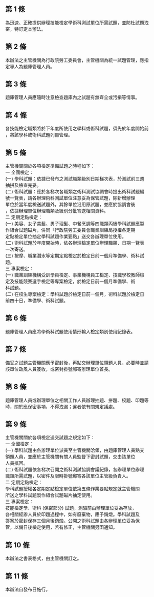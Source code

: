 第 1 條
-------
為迅速、正確提供辦理技能檢定學術科測試單位所需試題，並防杜試題洩  
密，特訂定本辦法。

第 2 條
-------
本辦法之主管機關為行政院勞工委員會，主管機關為統一試題管理，應指  
定專人為題庫管理人員。

第 3 條
-------
題庫管理人員應隨時注意檢查題庫內之試題有無齊全或污損等情事。

第 4 條
-------
各技能檢定職類將於下年度所使用之學科或術科試題，須先於年度開始前  
，將該學科或術科試題列冊管理。

第 5 條
-------
主管機關關於各項檢定準備試題之時程如下：  
一  全國檢定：  
 (一) 學科試題：依據已發布之測試職類級別日期梯次表，於測試前三週  
      抽拼及檢查完妥。  
 (二) 術科試題：應於各梯次各職類之術科測試協調會時提出術科試題編  
      號一覽表，請各辦理術科測試單位注意妥為保管試題，除新增辦理  
      單位於當年度檢送試題外，其餘單位沿用原試題，並應於協調會後  
      ，依據辦理單位辦理職類及級別分批寄送相關資料。  
二  定期定點檢定：  
 (一) 美容、女子美髮、男子理髮、中餐烹調等四職類丙級學科試題應製  
      作組合試題磁片，併同「行政院勞工委員會職業訓練局授權各定期  
      定點檢定單位抽定學科試題作業要點」送交各辦理單位使用。  
 (二) 術科試題於年度開始時，依各辦理檢定單位辦理職類、日期一覽表  
      一次寄送。  
 (三) 按摩、職業潛水等定期定點檢定於檢定日前一個月準備學、術科試  
      題。  
三  專案檢定：  
 (一) 職業訓練機構受訓學員檢定、事業機構員工檢定、技職學校教師檢  
      定及技能競賽選手檢定等專案檢定，於檢定日前一個月準備學、術  
      科試題。  
 (二) 在校生專案檢定：學科試題於檢定日前一個月，術科試題於檢定日  
      前四十日，準備學、術科試題。

第 6 條
-------
題庫管理人員應將學術科試題使用情形輸入檢定類別使用紀錄表。

第 7 條
-------
備妥之試題主管機關應予密封後，再點交辦理單位領題人員，必要時並請  
該單位政風人員簽收，或密封掛號郵寄辦理單位首長。

第 8 條
-------
題庫管理人員或辦理單位之相關工作人員辦理抽題、拼題、校題、印題等  
時，關於應保密事項，不得洩漏；違者依有關規定議處。

第 9 條
-------
主管機關關於各項檢定送交試題之規定如下：  
一  全國檢定：  
 (一) 學科試題由各辦理單位派員至主管機關洽領，由題庫管理人員點交  
      領題人員，並應於主管機關有關人員監督下密封試題，交由該單位  
      人員攜回。  
 (二) 術科試題依各梯次召開之術科測試協調會議紀錄，各辦理單位辦理  
      職類所需試題，以密件及限時掛號郵寄各該單位主管級負責人。  
二  定期定點檢定：  
    學科試題授權各定期定點檢定單位依第五條作業要點規定就主管機關  
    所送之學科試題製作組合試題磁片抽定使用。  
三  專案檢定：  
    技能檢定學、術科 (保密部分) 試題，測驗前由辦理單位妥為存放，  
    各相關經辦人員於印題過程中，如有廢棄物，應予銷燬。學科試題及  
    答案於密封保存三個月後銷燬。公開之術科試題由各辦理單位妥為保  
    管，以備日後檢定使用，若有修正，主管機關另函通知。

第 10 條
--------
本辦法之書表格式，由主管機關訂之。

第 11 條
--------
本辦法自發布日施行。

